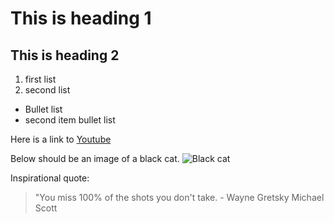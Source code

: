 # This is heading 1
## This is heading 2
1) first list
2) second list
+ Bullet list
+ second item bullet list

Here is a link to [Youtube](www.youtube.com)

Below should be an image of a black cat. 
![Black cat](https://snworksceo.imgix.net/ufa/01813891-c850-4172-bcce-2a701f59e063.sized-1000x1000.jpg?w=1000)

Inspirational quote:
> "You miss 100% of the shots you don't take. - Wayne Gretsky
> Michael Scott


